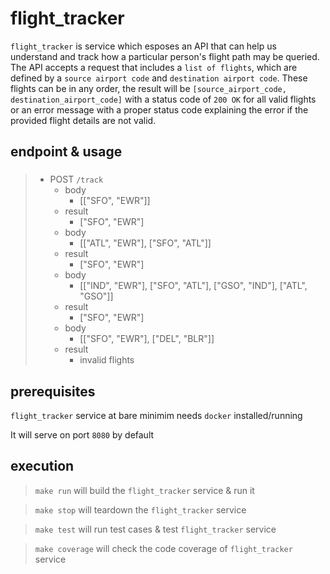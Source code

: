 # flight_tracker

`flight_tracker` is service which esposes an API that can help us understand and track how a particular person's flight path may be queried. The API accepts a request that includes a `list of flights`, which are defined by a `source airport code` and `destination airport code`. These flights can be in any order, the result will be `[source_airport_code, destination_airport_code]` with a status code of `200 OK` for all valid flights or an error message with a proper status code explaining the error if the provided flight details are not valid.


## endpoint & usage
>
> ### 
>
> - POST `/track`
>   - body
>       - [["SFO",  "EWR"]]
>   - result
>       - ["SFO", "EWR"]
>   - body
>       - [["ATL", "EWR"], ["SFO", "ATL"]]
>   - result
>       - ["SFO", "EWR"]
>   - body
>       - [["IND", "EWR"], ["SFO", "ATL"], ["GSO", "IND"], ["ATL", "GSO"]]
>   - result
>       - ["SFO", "EWR"]
>   - body
>       - [["SFO", "EWR"], ["DEL", "BLR"]]
>   - result
>       - invalid flights



## prerequisites
`flight_tracker` service at bare minimim needs `docker` installed/running

It will serve on port `8080` by default

## execution

>`make run` will build the `flight_tracker` service & run it

>`make stop` will teardown the `flight_tracker` service

>`make test` will run test cases & test `flight_tracker` service

>`make coverage` will check the code coverage of `flight_tracker` service
